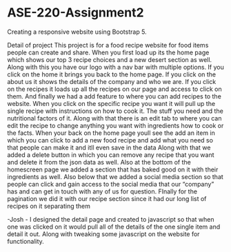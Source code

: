 # ASE-220-Assignment2

Creating a responsive website using Bootstrap 5.

Detail of project This project is for a food recipe website for food items people can create and share. When you first load up its the home page which shows our top 3 recipe choices and a new desert section as well. Along with this you have our logo with a nav bar with multiple options.
If you click on the home it brings you back to the home page. If you click on the about us it shows the details of the company and who we are. If you click on the recipes it loads up all the recipes on our page and access to click on them. And finally we had a add feature to where you can add recipes to the website.
When you click on the specific recipe you want it will pull up the single recipe with instructions on how to cook it. The stuff you need and the nutritional factors of it. Along with that there is an edit tab to where you can edit the recipe to change anything you want with ingredients how to cook or the facts.
When your back on the home page youll see the add an item in which you can click to add a new food recipe and add what you need so that people can make it and itll even save in the data
Along with that we added a delete button in which you can remove any recipe that you want and delete it from the json data as well.
Also at the bottom of the homescreen page we added a section that has baked good on it with their ingredients as well.
Also below that we added a social media section so that people can click and gain access to the social media that our “company” has and can get in touch with any of us for question.
FInally for the pagination we did it with our recipe section since it had our long list of recipes on it separating them

-Josh - I designed the detail page and created to javascript so that when one was clicked on it would pull all of the details of the one single item and detail it out. Along with tweaking some javascript on the website for functionality.
